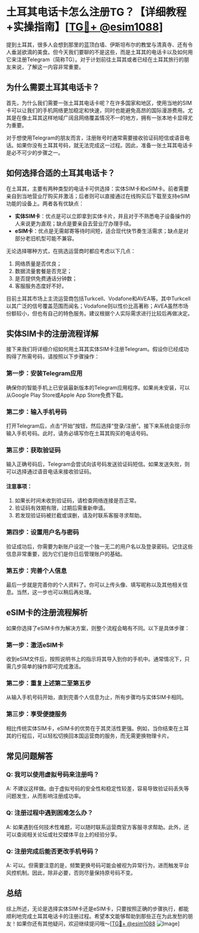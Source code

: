# 土耳其电话卡怎么注册TG？【详细教程+实操指南】[[TG💪+ @esim1088](https://t.me/s/esim1088)]

提到土耳其，很多人会想到那里的蓝顶白墙、伊斯坦布尔的教堂与清真寺、还有令人垂涎欲滴的美食。但今天我们要聊的不是这些，而是土耳其的电话卡以及如何用它来注册Telegram（简称TG）。对于计划前往土耳其或者已经在土耳其旅行的朋友来说，了解这一内容非常重要。

## 为什么需要土耳其电话卡？

首先，为什么我们需要一张土耳其电话卡呢？在许多国家和地区，使用当地的SIM卡可以让我们的手机网络更加稳定和快速，同时也能避免高昂的国际漫游费用。尤其是在像土耳其这样地域广阔且网络覆盖情况不一的地方，拥有一张本地卡显得尤为重要。

对于想使用Telegram的朋友而言，注册账号时通常需要接收验证码短信或语音电话。如果你没有土耳其号码，就无法完成这一过程。因此，准备一张土耳其电话卡是必不可少的步骤之一。

## 如何选择合适的土耳其电话卡？

在土耳其，主要有两种类型的电话卡可供选择：实体SIM卡和eSIM卡。前者需要亲自到当地营业厅购买并激活；后者则可以直接通过在线购买后下载至支持eSIM功能的设备上。两者各有优缺点：

- **实体SIM卡**：优点是可以立即拿到实体卡片，并且对于不熟悉电子设备操作的人来说更为直观；缺点是要亲自去营业厅办理手续。
- **eSIM卡**：优点是无需邮寄等待时间短，适合现代快节奏生活需求；缺点是对部分老旧机型可能不兼容。

无论选择哪种方式，在挑选运营商时都应考虑以下几点：
1. 网络质量是否优良；
2. 数据流量套餐是否充足；
3. 是否提供免费通话分钟数；
4. 客服服务态度好不好。

目前土耳其市场上主流运营商包括Turkcell、Vodafone和AVEA等。其中Turkcell以其广泛的信号覆盖范围而闻名；Vodafone则以性价比高著称；AVEA虽然市场份额较小，但也有自己的特色服务。建议根据个人实际需求进行比较后再做决定。

## 实体SIM卡的注册流程详解

接下来我们将详细介绍如何用土耳其实体SIM卡注册Telegram。假设你已经成功购得了所需号码，请按照以下步骤操作：

### 第一步：安装Telegram应用
确保你的智能手机上已安装最新版本的Telegram应用程序。如果尚未安装，可以从Google Play Store或Apple App Store免费下载。

### 第二步：输入手机号码
打开Telegram后，点击“开始”按钮，然后选择“登录/注册”。接下来系统会提示你输入手机号码。此时，请务必填写你在土耳其购买的电话号码。

### 第三步：获取验证码
输入正确号码后，Telegram会尝试向该号码发送验证码短信。如果发送失败，则可以选择通过语音电话来接收验证码。

#### 注意事项：
1. 如果长时间未收到验证码，请检查网络连接是否正常。
2. 验证码有效期有限，过期后需重新申请。
3. 若发现验证码被拦截或误删，请及时联系客服寻求帮助。

### 第四步：设置用户名与密码
验证成功后，你需要为新账户设定一个独一无二的用户名以及登录密码。记住这些信息非常重要，因为它们是你日后管理账户的基础。

### 第五步：完善个人信息
最后一步就是完善你的个人资料了。你可以上传头像、填写昵称以及其他相关信息。当然，这一步也可以稍后再处理。

## eSIM卡的注册流程解析

如果你选择了eSIM卡作为解决方案，则整个流程会略有不同。以下是具体步骤：

### 第一步：激活eSIM卡
收到eSIM文件后，按照说明书上的指示将其导入到你的手机中。通常情况下，只需几步简单的操作即可完成激活。

### 第二步：重复上述第二至第五步
从输入手机号码开始，直到完善个人信息为止，所有步骤均与实体SIM卡相同。

### 第三步：享受便捷服务
相比传统实体SIM卡，eSIM卡的优势在于其灵活性更强。例如，当你结束在土耳其的行程后，可以轻松切换回本国运营商的服务，而无需更换物理卡片。

## 常见问题解答

### Q: 我可以使用虚拟号码来注册吗？
A: 不建议这样做。由于虚拟号码的安全性和稳定性较差，容易导致验证码丢失等问题发生，从而影响注册成功率。

### Q: 注册过程中遇到困难怎么办？
A: 如果遇到任何技术性难题，可以随时联系运营商官方客服寻求帮助。此外，还可以查阅相关论坛或社交媒体平台上的经验分享。

### Q: 注册完成后能否更改手机号码？
A: 可以。但需要注意的是，频繁更换号码可能会被视为异常行为，进而触发平台风控机制。因此，除非必要，否则尽量保持原号码不变。

## 总结

综上所述，无论是选择实体SIM卡还是eSIM卡，只要按照正确的步骤执行，都能顺利地完成土耳其电话卡的注册过程。希望本文能够帮助到那些正在为此发愁的朋友！如果你还有其他疑问，欢迎继续提问哦～[[TG💪+ @esim1088](https://t.me/s/esim1088) ![Image](https://i.postimg.cc/4NQfJmqS/Snipaste-2025-05-13-00-14-12.png)]